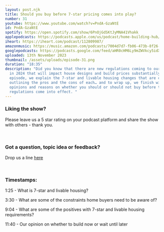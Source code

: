 ```yaml
---
layout: post.njk
title: Should you buy before 7-star pricing comes into play?
number: 31
youtube: https://www.youtube.com/watch?v=PndA-GzaNtE
id: PndA-GzaNtE
spotify: https://open.spotify.com/show/6PnOjGdSKtJyMNA41Vhakk
applepodcasts: https://podcasts.apple.com/us/podcast/home-building-hub/id1681936589
iheart: https://iheart.com/podcast/112809987/
amazonmusic: https://music.amazon.com/podcasts/7004d7d7-fb06-473b-8f26-8ce9992cac11
googlepodcasts: https://podcasts.google.com/feed/aHR0cHM6Ly9mZWVkcy5idXp6c3Byb3V0LmNvbS8yMTM5MTU1LnJzcw==
uploaded: 13th November 2023
thumbnail: /assets/uploads/episode-31.png
duration: "18:35"
description: "Did you know that there are new regulations coming to our industry
  in 2024 that will impact house designs and build prices substantially? In this
  episode, we explain the 7-star and livable housing changes that are coming,
  outlining the pros and the cons of each… and to wrap up, we finish with our
  opinions and reasons on whether you should or should not buy before these
  regulations come into effect. "
---
```

### Liking the show?

Please leave us a 5 star rating on your podcast platform and share the show with others - thank you.

<br>

### Got a question, topic idea or feedback?

Drop us a line <a href="/contact" id="contact-us" target="_blank">here</a>

<br>

### Timestamps:

1:25 - What is 7-star and livable housing? 

3:30 - What are some of the constraints home buyers need to be aware of?

9:04 - What are some of the positives with 7-star and livable housing requirements? 

11:40 - Our opinion on whether to build now or wait until later